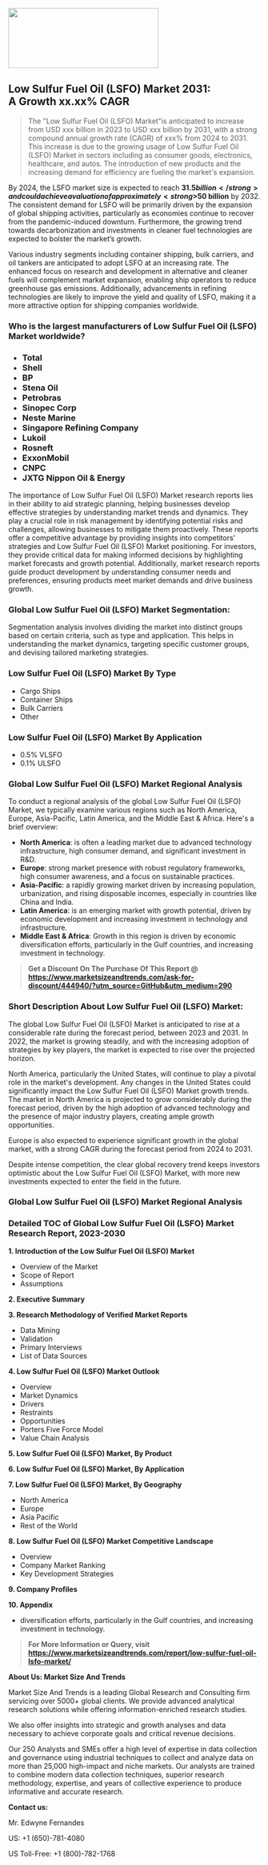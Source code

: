 <img src="https://100x100musica.es/wp-content/uploads/2024/12/Verified-Market-Reports-4-300x120.jpg" alt="" width="300" height="120" class="alignnone size-medium wp-image-100382" /><h2>Low Sulfur Fuel Oil (LSFO) Market 2031: A&nbsp;Growth&nbsp;xx.xx% CAGR</h2><blockquote id="" class="">The "Low Sulfur Fuel Oil (LSFO) Market"is anticipated to increase from USD xxx billion in 2023 to USD xxx billion by 2031, with a strong compound annual growth rate (CAGR) of xxx% from 2024 to 2031. This increase is due to the growing usage of Low Sulfur Fuel Oil (LSFO) Market in sectors including as consumer goods, electronics, healthcare, and autos. The introduction of new products and the increasing demand for efficiency are fueling the market's expansion.</blockquote><p></div><p>By 2024, the LSFO market size is expected to reach <strong>$31.5 billion</strong> and could achieve a valuation of approximately <strong>$50 billion</strong> by 2032. The consistent demand for LSFO will be primarily driven by the expansion of global shipping activities, particularly as economies continue to recover from the pandemic-induced downturn. Furthermore, the growing trend towards decarbonization and investments in cleaner fuel technologies are expected to bolster the market’s growth.</p><p>Various industry segments including container shipping, bulk carriers, and oil tankers are anticipated to adopt LSFO at an increasing rate. The enhanced focus on research and development in alternative and cleaner fuels will complement market expansion, enabling ship operators to reduce greenhouse gas emissions. Additionally, advancements in refining technologies are likely to improve the yield and quality of LSFO, making it a more attractive option for shipping companies worldwide.</p></p><h3 id="" class="">Who is the largest manufacturers of&nbsp;Low Sulfur Fuel Oil (LSFO) Market worldwide?</h3><h3 class=""><p><ul><li>Total </li><li> Shell </li><li> BP </li><li> Stena Oil </li><li> Petrobras </li><li> Sinopec Corp </li><li> Neste Marine </li><li> Singapore Refining Company </li><li> Lukoil </li><li> Rosneft </li><li> ExxonMobil </li><li> CNPC </li><li> JXTG Nippon Oil & Energy</li></ul></p></h3><p id="ember58" class="ember-view reader-text-block__paragraph">The importance of&nbsp;Low Sulfur Fuel Oil (LSFO) Market research reports lies in their ability to aid strategic planning, helping businesses develop effective strategies by understanding market trends and dynamics. They play a crucial role in risk management by identifying potential risks and challenges, allowing businesses to mitigate them proactively. These reports offer a competitive advantage by providing insights into competitors' strategies and Low Sulfur Fuel Oil (LSFO) Market positioning. For investors, they provide critical data for making informed decisions by highlighting market forecasts and growth potential. Additionally, market research reports guide product development by understanding consumer needs and preferences, ensuring products meet market demands and drive business growth.</p><h3 id="" class="">Global&nbsp;Low Sulfur Fuel Oil (LSFO) Market Segmentation:</h3><p id="" class="">Segmentation analysis involves dividing the market into distinct groups based on certain criteria, such as type and application. This helps in understanding the market dynamics, targeting specific customer groups, and devising tailored marketing strategies.</p><h3 id="" class="">Low Sulfur Fuel Oil (LSFO) Market&nbsp;By Type</h3><p><p><ul><li>Cargo Ships</li><li> Container Ships</li><li> Bulk Carriers</li><li> Other</p></li></ul></p></p><h3 id="" class="">Low Sulfur Fuel Oil (LSFO) Market&nbsp;By Application</h3><p class=""><p><ul><li>0.5% VLSFO</li><li> 0.1% ULSFO</li></ul></p></p><h3 id="" class="">Global Low Sulfur Fuel Oil (LSFO) Market Regional Analysis</h3><p id="" class="">To conduct a regional analysis of the global Low Sulfur Fuel Oil (LSFO) Market, we typically examine various regions such as North America, Europe, Asia-Pacific, Latin America, and the Middle East &amp; Africa. Here's a brief overview:</p><ul><li><strong>North America</strong>: is often a leading market due to advanced technology infrastructure, high consumer demand, and significant investment in R&amp;D.</li><li><strong>Europe</strong>: strong market presence with robust regulatory frameworks, high consumer awareness, and a focus on sustainable practices.</li><li><strong>Asia-Pacific</strong>: a rapidly growing market driven by increasing population, urbanization, and rising disposable incomes, especially in countries like China and India.</li><li><strong>Latin America</strong>: is an emerging market with growth potential, driven by economic development and increasing investment in technology and infrastructure.</li><li><strong>Middle East &amp; Africa</strong>: Growth in this region is driven by economic diversification efforts, particularly in the Gulf countries, and increasing investment in technology.</li></ul><blockquote id="" class=""><strong>Get a Discount On The Purchase Of This Report @ <a href="https://www.marketsizeandtrends.com/download-sample/444940/?utm_source=GitHub&utm_medium=290" target="_blank">https://www.marketsizeandtrends.com/ask-for-discount/444940/?utm_source=GitHub&utm_medium=290</a></strong></blockquote><h3>Short Description About Low Sulfur Fuel Oil (LSFO) Market:</h3><p id="ember58" class="ember-view reader-text-block__paragraph">The global&nbsp;Low Sulfur Fuel Oil (LSFO) Market&nbsp;is anticipated to rise at a considerable rate during the forecast period, between 2023 and 2031. In 2022, the market is growing steadily, and with the increasing adoption of strategies by key players, the market is expected to rise over the projected horizon.</p><p id="ember59" class="ember-view reader-text-block__paragraph">North America, particularly the United States, will continue to play a pivotal role in the market's development. Any changes in the United States could significantly impact the&nbsp;Low Sulfur Fuel Oil (LSFO) Market&nbsp;growth trends. The market in North America is projected to grow considerably during the forecast period, driven by the high adoption of advanced technology and the presence of major industry players, creating ample growth opportunities.</p><p id="ember60" class="ember-view reader-text-block__paragraph">Europe is also expected to experience significant growth in the global market, with a strong CAGR during the forecast period from 2024 to 2031.</p><p id="ember61" class="ember-view reader-text-block__paragraph">Despite intense competition, the clear global recovery trend keeps investors optimistic about the&nbsp;Low Sulfur Fuel Oil (LSFO) Market, with more new investments expected to enter the field in the future.</p><h3 id="" class="">Global Low Sulfur Fuel Oil (LSFO) Market Regional Analysis</h3><h3 id="" class="">Detailed TOC of Global Low Sulfur Fuel Oil (LSFO) Market Research Report, 2023-2030</h3><p id="" class=""><strong>1. Introduction of the Low Sulfur Fuel Oil (LSFO) Market</strong></p><ul><li>Overview of the Market</li><li>Scope of Report</li><li>Assumptions</li></ul><p id="" class=""><strong>2. Executive Summary</strong></p><p id="" class=""><strong>3. Research Methodology of Verified Market Reports</strong></p><ul><li>Data Mining</li><li>Validation</li><li>Primary Interviews</li><li>List of Data Sources</li></ul><p id="" class=""><strong>4. Low Sulfur Fuel Oil (LSFO) Market Outlook</strong></p><ul><li>Overview</li><li>Market Dynamics</li><li>Drivers</li><li>Restraints</li><li>Opportunities</li><li>Porters Five Force Model</li><li>Value Chain Analysis</li></ul><p id="" class=""><strong>5. Low Sulfur Fuel Oil (LSFO) Market, By Product</strong></p><p id="" class=""><strong>6. Low Sulfur Fuel Oil (LSFO) Market, By Application</strong></p><p id="" class=""><strong>7. Low Sulfur Fuel Oil (LSFO) Market, By Geography</strong></p><ul><li>North America</li><li>Europe</li><li>Asia Pacific</li><li>Rest of the World</li></ul><p id="" class=""><strong>8. Low Sulfur Fuel Oil (LSFO) Market Competitive Landscape</strong></p><ul><li>Overview</li><li>Company Market Ranking</li><li>Key Development Strategies</li></ul><p id="" class=""><strong>9. Company Profiles</strong></p><p id="" class=""><strong>10. Appendix</strong></p><ul><li>diversification efforts, particularly in the Gulf countries, and increasing investment in technology.</li></ul><blockquote id="" class=""><strong>For More Information or Query, visit <strong><strong><a href="https://www.marketsizeandtrends.com/report/low-sulfur-fuel-oil-lsfo-market/" target="_blank">https://www.marketsizeandtrends.com/report/low-sulfur-fuel-oil-lsfo-market/</a></strong></strong></strong></blockquote><p id="" class=""><strong>About Us: Market Size And Trends</strong></p><p id="" class="">Market Size And Trends is a leading Global Research and Consulting firm servicing over 5000+ global clients. We provide advanced analytical research solutions while offering information-enriched research studies.</p><p id="" class="">We also offer insights into strategic and growth analyses and data necessary to achieve corporate goals and critical revenue decisions.</p><p id="" class="">Our 250 Analysts and SMEs offer a high level of expertise in data collection and governance using industrial techniques to collect and analyze data on more than 25,000 high-impact and niche markets. Our analysts are trained to combine modern data collection techniques, superior research methodology, expertise, and years of collective experience to produce informative and accurate research.</p><p id="" class=""><strong>Contact us:</strong></p><p id="" class="">Mr. Edwyne Fernandes</p><p id="" class="">US: +1 (650)-781-4080</p><p id="" class="">US Toll-Free: +1 (800)-782-1768</p>
